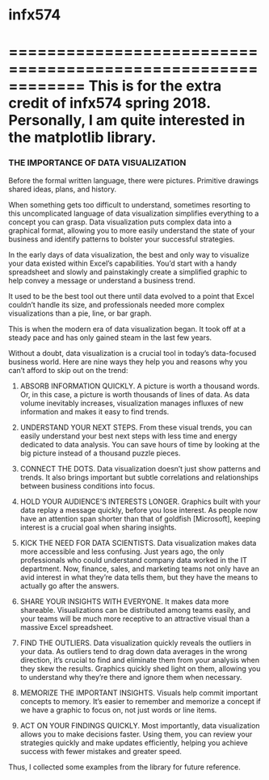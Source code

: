 # infx574

============================================================
This is for the extra credit of infx574 spring 2018.
Personally, I am quite interested in the matplotlib library.
============================================================

### THE IMPORTANCE OF DATA VISUALIZATION

Before the formal written language, there were pictures. Primitive drawings shared ideas, plans, and history.

When something gets too difficult to understand, sometimes resorting to this uncomplicated language of data visualization simplifies everything to a concept you can grasp. Data visualization puts complex data into a graphical format, allowing you to more easily understand the state of your business and identify patterns to bolster your successful strategies.

In the early days of data visualization, the best and only way to visualize your data existed within Excel’s capabilities. You’d start with a handy spreadsheet and slowly and painstakingly create a simplified graphic to help convey a message or understand a business trend.

It used to be the best tool out there until data evolved to a point that Excel couldn’t handle its size, and professionals needed more complex visualizations than a pie, line, or bar graph.

This is when the modern era of data visualization began. It took off at a steady pace and has only gained steam in the last few years.

Without a doubt, data visualization is a crucial tool in today’s data-focused business world. Here are nine ways they help you and reasons why you can’t afford to skip out on the trend:

1. ABSORB INFORMATION QUICKLY.
A picture is worth a thousand words. Or, in this case, a picture is worth thousands of lines of data. As data volume inevitably increases, visualization manages influxes of new information and makes it easy to find trends.

2. UNDERSTAND YOUR NEXT STEPS.
From these visual trends, you can easily understand your best next steps with less time and energy dedicated to data analysis. You can save hours of time by looking at the big picture instead of a thousand puzzle pieces.

3. CONNECT THE DOTS.
Data visualization doesn’t just show patterns and trends. It also brings important but subtle correlations and relationships between business conditions into focus.

4. HOLD YOUR AUDIENCE’S INTERESTS LONGER.
Graphics built with your data replay a message quickly, before you lose interest. As people now have an attention span shorter than that of goldfish [Microsoft], keeping interest is a crucial goal when sharing insights.

5. KICK THE NEED FOR DATA SCIENTISTS.
Data visualization makes data more accessible and less confusing. Just years ago, the only professionals who could understand company data worked in the IT department. Now, finance, sales, and marketing teams not only have an avid interest in what they’re data tells them, but they have the means to actually go after the answers.

6. SHARE YOUR INSIGHTS WITH EVERYONE.
It makes data more shareable. Visualizations can be distributed among teams easily, and your teams will be much more receptive to an attractive visual than a massive Excel spreadsheet.

7. FIND THE OUTLIERS.
Data visualization quickly reveals the outliers in your data. As outliers tend to drag down data averages in the wrong direction, it’s crucial to find and eliminate them from your analysis when they skew the results. Graphics quickly shed light on them, allowing you to understand why they’re there and ignore them when necessary.

8. MEMORIZE THE IMPORTANT INSIGHTS.
Visuals help commit important concepts to memory. It’s easier to remember and memorize a concept if we have a graphic to focus on, not just words or line items.

9. ACT ON YOUR FINDINGS QUICKLY.
Most importantly, data visualization allows you to make decisions faster. Using them, you can review your strategies quickly and make updates efficiently, helping you achieve success with fewer mistakes and greater speed.

Thus, I collected some examples from the library for future reference.
